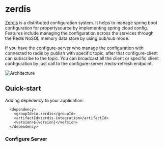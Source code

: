 # zerdis
[Zerdis](https://github.com/PheaSoy/zerdis) is a distributed configuration system. It helps to manage spring boot configuration for propertysource by implementing spring cloud config.
Features include managing the configuration across the services through the Redis NoSQL memory data store by using pub/sub mode.

If you have the configure-server who manage the configuration with connected to redis by publish with specific topic, after that configure-client can subscribe to the topic. You can broadcast all the client or specific client configuration by just call to the configure-server /redis-refresh endpoint.

<img src="https://user-images.githubusercontent.com/16829392/62006692-3d088c00-b16e-11e9-8564-3de740d53af3.png" alt="Architecture" />

## Quick-start

Adding depedency to your application:

```
  <dependency>  
    <groupId>io.zerdis</groupId>
    <artifactId>zerdis-integration</artifactId>
    <version>${version}</version>
  </dependency>
```

### Configure Server



